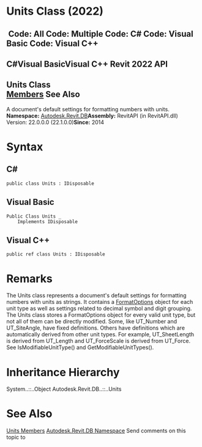 # Units Class (2022)

﻿
 Code: All Code: Multiple Code: C# Code: Visual Basic Code: Visual C++   
---  
C#Visual BasicVisual C++
Revit 2022 API  
---  
Units Class  
[Members](de96b3ae-d662-2f9a-2724-955cbce03719.md "Units Members") See Also  
---  
A document's default settings for formatting numbers with units. 
**Namespace:** [Autodesk.Revit.DB](87546ba7-461b-c646-cbb1-2cb8f5bff8b2.md "Autodesk.Revit.DB Namespace")**Assembly:** RevitAPI (in RevitAPI.dll) Version: 22.0.0.0 (22.1.0.0)**Since:** 2014 
# Syntax
C#  
---  
```text
public class Units : IDisposable
```
  
Visual Basic  
---  
```text
Public Class Units _
	Implements IDisposable
```
  
Visual C++  
---  
```text
public ref class Units : IDisposable
```
  
# Remarks
The Units class represents a document's default settings for formatting numbers with units as strings. It contains a [FormatOptions](70f78207-1109-3906-8e67-cd27df1f0ae8.md "FormatOptions Class") object for each unit type as well as settings related to decimal symbol and digit grouping.
The Units class stores a FormatOptions object for every valid unit type, but not all of them can be directly modified. Some, like UT_Number and UT_SiteAngle, have fixed definitions. Others have definitions which are automatically derived from other unit types. For example, UT_SheetLength is derived from UT_Length and UT_ForceScale is derived from UT_Force. See IsModifiableUnitType() and GetModifiableUnitTypes().
# Inheritance Hierarchy
System..::..Object Autodesk.Revit.DB..::..Units
# See Also
[Units Members](de96b3ae-d662-2f9a-2724-955cbce03719.md "Units Members")
[Autodesk.Revit.DB Namespace](87546ba7-461b-c646-cbb1-2cb8f5bff8b2.md "Autodesk.Revit.DB Namespace")
Send comments on this topic to 